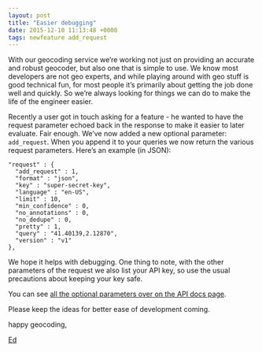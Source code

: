 ```yaml
--- 
layout: post
title: "Easier debugging"
date: 2015-12-10 11:13:48 +0000
tags: newfeature add_request
---
```

With our geocoding service we’re working not just on providing an accurate and robust geocoder, but also one that is simple to use. We know most developers are not geo experts, and while playing around with geo stuff is good technical fun, for most people it’s primarily about getting the job done well and quickly. So we’re always looking for things we can do to make the life of the engineer easier.

Recently a user got in touch asking for a feature - he wanted to have the request parameter echoed back in the response to make it easier to later evaluate. Fair enough. We’ve now added a new optional parameter: `add_request`. When you append it to your queries we now return the various request parameters. Here’s an example (in JSON):

    "request" : {
      "add_request" : 1,
      "format" : "json",
      "key" : "super-secret-key",
      "language" : "en-US",
      "limit" : 10,
      "min_confidence" : 0,
      "no_annotations" : 0,
      "no_dedupe" : 0,
      "pretty" : 1,
      "query" : "41.40139,2.12870",
      "version" : "v1"
    },

We hope it helps with debugging. One thing to note, with the other parameters of the request we also list your API key, so use the usual precautions about keeping your key safe.

You can see [all the optional parameters over on the API docs page](http://geocoder.opencagedata.com/api.html#forward-opt).

Please keep the ideas for better ease of development coming.

happy geocoding,

[Ed](https://twitter.com/freyfogle)
